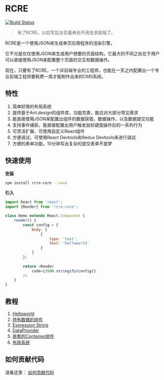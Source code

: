# RCRE
[![Build Status](https://travis-ci.org/andycall/RCRE.svg?branch=master)](https://travis-ci.org/andycall/RCRE)
> 有了RCRE，以后写后台页面再也不用去求前端了。

RCRE是一个使用JSON来生成单页应用程序的渲染引擎。

它不光是仅仅使用JSON来生成用户想要的页面结构，它最大的不同之处在于用户可以直接使用JSON来配置整个页面的交互和数据操作。

现在，只要有了RCRE，一个非前端专业的工程师，也能在一天之内配置出一个专业前端工程师要耗费一周才能制作出来的CMS系统。

## 特性
1. 简单好用的布局系统
2. 提供基于Ant.design的组件库，功能完善，能应对大部分常见需求
3. 能直接使用JSON来配置出组件的数据获取，数据操作，以及数据提交功能
4. 支持事件捕获，能直接配置出用户触发鼠标键盘操作后的一系列行为
5. 可灵活扩展，可使用自定义React组件
6. 方便调试，可使用React Devtools和Redux Devtools来进行调试
7. 方便的表单功能，10分钟写出复杂的提交表单不是梦

## 快速使用

**安装**
```bash
npm install rcre-core --save
```

**引入**
```javascript
import React from 'react';
import {Render} from 'rcre-core';

class Demo extends React.Component {
    render() {
        const config = {
            body: [
                {
                    type: 'text',
                    text: 'helloworld'
                }
            ]
        };
        
        return <Render 
            code={JSON.stringify(config)}
        />
    }
}
```

## 教程

1. [Helloworld](src/guide/Helloworld.md)
2. [持有数据的组件](src/guide/ContainerComponent.md)
3. [Expression String](src/guide/ExpressionString.md)
4. [DataProvider](src/guide/DataProvider.md)
5. [嵌套的Container组件](src/guide/NestContainer.md)
6. [布局系统](src/guide/LayoutSystem.md)

## 如何贡献代码

请看这里： [如何贡献代码](CONTRIBUTING.md)
